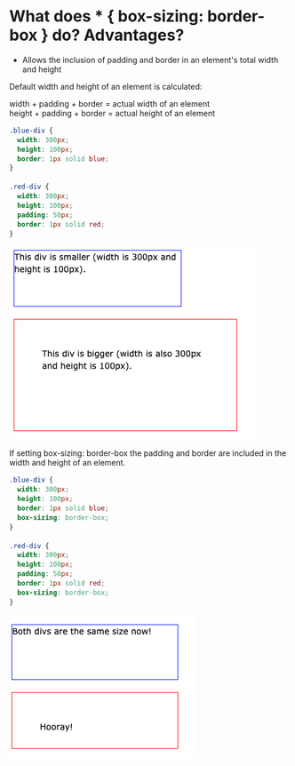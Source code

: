# What does \* { box-sizing: border-box } do? Advantages?

- Allows the inclusion of padding and border in an element's total width and height

Default width and height of an element is calculated:

width + padding + border = actual width of an element
<br/>
height + padding + border = actual height of an element

```css
.blue-div {
  width: 300px;
  height: 100px;
  border: 1px solid blue;
}

.red-div {
  width: 300px;
  height: 100px;
  padding: 50px;
  border: 1px solid red;
}
```

![](../images/div.png)

If setting box-sizing: border-box the padding and border are included in the width and height of an element.

```css
.blue-div {
  width: 300px;
  height: 100px;
  border: 1px solid blue;
  box-sizing: border-box;
}

.red-div {
  width: 300px;
  height: 100px;
  padding: 50px;
  border: 1px solid red;
  box-sizing: border-box;
}
```

![](../images/div-2.png)
